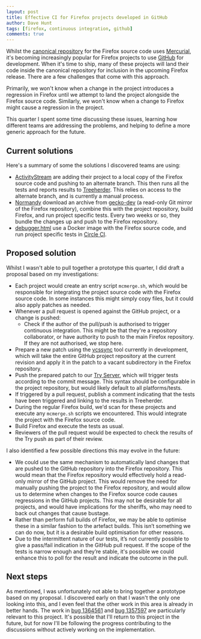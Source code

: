 ```yaml
---
layout: post
title: Effective CI for Firefox projects developed in GitHub
author: Dave Hunt
tags: [firefox, continuous integration, github]
comments: true
---
```

Whilst the [canonical repository](https://hg.mozilla.org/) for the Firefox source code uses [Mercurial](https://www.mercurial-scm.org/), it's becoming increasingly popular for Firefox projects to use [GitHub](https://github.com/) for development. When it's time to ship, many of these projects will land their code inside the canonical repository for inclusion in the upcoming Firefox release. There are a few challenges that come with this approach.<!--more-->

Primarily, we won't know when a change in the project introduces a regression in Firefox until we attempt to land the project alongside the Firefox source code. Similarly, we won't know when a change to Firefox might cause a regression in the project.

This quarter I spent some time discussing these issues, learning how different teams are addressing the problems, and helping to define a more generic approach for the future.

## Current solutions
Here's a summary of some the solutions I discovered teams are using:

* [ActivityStream](https://github.com/mozilla/activity-stream) are adding their project to a local copy of the Firefox source code and pushing to an alternate branch. This then runs all the tests and reports results to [Treeherder](https://treeherder.mozilla.org/#/jobs?repo=pine). This relies on access to the alternate branch, and is currently a manual process.
* [Normandy](https://github.com/mozilla/normandy) download an archive from [gecko-dev](https://github.com/mozilla/gecko-dev) (a read-only Git mirror of the Firefox repository), combine this with the project repository, build Firefox, and run project specific tests. Every two weeks or so, they bundle the changes up and push to the Firefox repository.
* [debugger.html](https://github.com/devtools-html/debugger.html) use a Docker image with the Firefox source code, and run project specific tests in [Circle CI](https://circleci.com/).

## Proposed solution
Whilst I wasn't able to pull together a prototype this quarter, I did draft a proposal based on my investigations:

* Each project would create an entry script `mcmerge.sh`, which would be responsible for integrating the project source code with the Firefox source code. In some instances this might simply copy files, but it could also apply patches as needed.
* Whenever a pull request is opened against the GitHub project, or a change is pushed:
   * Check if the author of the pull/push is authorised to trigger continuous integration. This might be that they're a repository collaborator, or have authority to push to the main Firefox repository. If they are not authorised, we stop here.
 * Prepare a new patch using the [vcssync](https://bugzilla.mozilla.org/show_bug.cgi?id=1357597) tool currently in development, which will take the entire GitHub project repository at the current revision and apply it in the patch to a vacant subdirectory in the Firefox repository.
 * Push the prepared patch to our [Try Server](https://wiki.mozilla.org/Try), which will trigger tests according to the commit message. This syntax should be configurable in the project repository, but would likely default to all platforms/tests.
 * If triggered by a pull request, publish a comment indicating that the tests have been triggered and linking to the results in Treeherder.
 * During the regular Firefox build, we'd scan for these projects and execute any `mcmerge.sh` scripts we encountered. This would integrate the project with the Firefox source code.
 * Build Firefox and execute the tests as usual.
 * Reviewers of the pull request would be expected to check the results of the Try push as part of their review.

I also identified a few possible directions this may evolve in the future:

* We could use the same mechanism to automatically land changes that are pushed to the GitHub repository into the Firefox repository. This would mean that the Firefox repository would effectively hold a read-only mirror of the GitHub project. This would remove the need for manually pushing the project to the Firefox repository, and would allow us to determine when changes to the Firefox source code causes regressions in the GitHub projects. This may not be desirable for all projects, and would have implications for the sheriffs, who may need to back out changes that cause bustage.
* Rather than perform full builds of Firefox, we may be able to optimise these in a similar fashion to the artefact builds. This isn’t something we can do now, but it is a desirable build optimisation for other reasons.
* Due to the intermittent nature of our tests, it’s not currently possible to give a pass/fail indication in the GitHub pull request. If the scope of the tests is narrow enough and they’re stable, it's possible we could enhance this to poll for the result and indicate the outcome in the pull.

## Next steps
As mentioned, I was unfortunately not able to bring together a prototype based on my proposal. I discovered early on that I wasn't the only one looking into this, and I even feel that the other work in this area is already in better hands. The work in [bug 1364561](https://bugzilla.mozilla.org/show_bug.cgi?id=1364561) and [bug 1357597](https://bugzilla.mozilla.org/show_bug.cgi?id=1357597) are particularly relevant to this project. It's possible that I'll return to this project in the future, but for now I'll be following the progress contributing to the discussions without actively working on the implementation.
